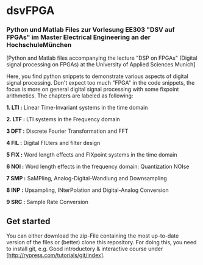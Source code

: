 # dsvFPGA
### Python und Matlab Files zur Vorlesung EE303 "DSV auf FPGAs" im Master Electrical Engineering an der HochschuleMünchen

[Python and Matlab files accompanying the lecture "DSP on FPGAs" (Digital signal processing on FPGAs) at the University of Applied Sciences Munich]

Here, you find python snippets to demonstrate various aspects of digital signal processing. Don't expect too much "FPGA" in the code snippets, the focus is more on general digital signal processing with some fixpoint arithmetics. The chapters are labeled as following:

**1. LTI :** Linear Time-Invariant systems in the time domain

**2. LTF :** LTI systems in the Frequency domain

**3 DFT :** Discrete Fourier Transformation and FFT

**4 FIL :** Digital FILters and filter design

**5 FIX :** Word length effects and FIXpoint systems in the time domain

**6 NOI :** Word length effects in the frequency domain: Quantization NOIse

**7 SMP :** SaMPling, Analog-Digital-Wandlung and Downsampling

**8 INP :** Upsampling, INterPolation and Digital-Analog Conversion

**9 SRC :** Sample Rate Conversion

## Get started
You can either download the zip-File containing the most up-to-date version of the files or (better) clone this repository. For doing this, you need to install git, e.g. Good introductory & interactive course under [http://rypress.com/tutorials/git/index].

